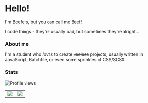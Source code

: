 # Hello!
I'm Beefers, but you can call me Beef!
  
I code things - they're usually bad, but sometimes they're alright...

### About me
I'm a student who *loves* to create ~~useless~~ projects, usually written in JavaScript, Batchfile, or even some sprinkles of CSS/SCSS.

### Stats 

![Profile views](https://komarev.com/ghpvc/?username=Beefers)
<table>
  <tr>
    <td align="center" style="padding=0;width=50%;">
      <img src="https://github-readme-stats.vercel.app/api/?username=Beefers&show_icons=true&hide_border=true&hide_title=true&count_private=true&theme=dracula" />
    </td>
    <td align="center" style="padding=0;width=50%;">
      <img src="https://github-readme-stats.quantumlytangled.vercel.app/api/top-langs/?username=Beefers&layout=compact&show_icons=true&hide_border=true&count_private=true&theme=dracula" />
    </td>
  </tr>
</table>
